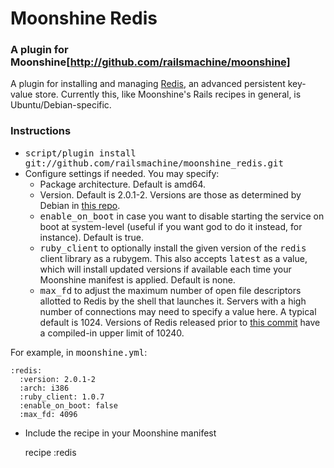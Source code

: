 # Moonshine Redis

### A plugin for Moonshine[http://github.com/railsmachine/moonshine]

A plugin for installing and managing [Redis](http://code.google.com/p/redis/), an
advanced persistent key-value store. Currently this, like Moonshine's Rails
recipes in general, is Ubuntu/Debian-specific.

### Instructions

* <tt>script/plugin install git://github.com/railsmachine/moonshine_redis.git</tt>
* Configure settings if needed. You may specify:
  * Package architecture. Default is amd64.
  * Version. Default is 2.0.1-2. Versions are those as determined by Debian in [this repo](http://http.us.debian.org/debian/pool/main/r/redis/).
  * <tt>enable_on_boot</tt> in case you want to disable starting the service on
    boot at system-level (useful if you want god to do it instead, for instance).
    Default is true.
  * <tt>ruby_client</tt> to optionally install the given version of the
    <tt>redis</tt> client library as a rubygem. This also accepts
    <tt>latest</tt> as a value, which will install updated versions if
    available each time your Moonshine manifest is applied. Default is none.
  * <tt>max_fd</tt> to adjust the maximum number of open file descriptors
    allotted to Redis by the shell that launches it. Servers with a high
	  number of connections may need to specify a value here. A typical default
	  is 1024. Versions of Redis released prior to [this commit](https://github.com/antirez/redis/commit/e074416be49947c7bab5e237fab7210441bd99e5)
	  have a compiled-in upper limit of 10240.
    
For example, in <tt>moonshine.yml</tt>:

    :redis:
      :version: 2.0.1-2
      :arch: i386
      :ruby_client: 1.0.7
      :enable_on_boot: false
      :max_fd: 4096

* Include the recipe in your Moonshine manifest

    recipe :redis
